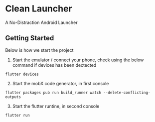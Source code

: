 # Clean Launcher

A No-Distraction Android Launcher

## Getting Started

Below is how we start the project

1. Start the emulator / connect your phone, check using the below command if devices has been dectected
  ```
  flutter devices
  ```
  
  
2. Start the mobX code generator, in first console
  ```
  flutter packages pub run build_runner watch --delete-conflicting-outputs
  ```
  
  
3. Start the flutter runtine, in second console
  ```
  flutter run
  ```
  

